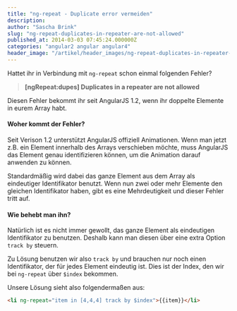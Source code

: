 ```yaml
---
title: "ng-repeat - Duplicate error vermeiden"
description:
author: "Sascha Brink"
slug: "ng-repeat-duplicates-in-repeater-are-not-allowed"
published_at: 2014-03-03 07:45:24.000000Z
categories: "angular2 angular angular4"
header_image: "/artikel/header_images/ng-repeat-duplicates-in-repeater-are-not-allowed.jpg"
---
```


Hattet ihr in Verbindung mit `ng-repeat` schon einmal folgenden Fehler?

> **[ngRepeat:dupes] Duplicates in a repeater are not allowed**

Diesen Fehler bekommt ihr seit AngularJS 1.2, wenn ihr doppelte Elemente in eurem Array habt.

#### Woher kommt der Fehler?

Seit Verison 1.2 unterstützt AngularJS offiziell Animationen. Wenn man jetzt z.B. ein Element innerhalb des Arrays verschieben möchte, muss AngularJS das Element genau identifizieren können, um die Animation darauf anwenden zu können.

Standardmäßig wird dabei das ganze Element aus dem Array als eindeutiger Identifikator benutzt. Wenn nun zwei oder mehr Elemente den gleichen Identifikator haben, gibt es eine Mehrdeutigkeit und dieser Fehler tritt auf.

#### Wie behebt man ihn?

Natürlich ist es nicht immer gewollt, das ganze Element als eindeutigen Identifikator zu benutzen. Deshalb kann man diesen über eine extra Option `track by` steuern.

Zu Lösung benutzen wir also `track by` und brauchen nur noch einen Identifikator, der für jedes Element eindeutig ist. Dies ist der Index, den wir bei `ng-repeat` über `$index` bekommen.

Unsere Lösung sieht also folgendermaßen aus:

```html
<li ng-repeat="item in [4,4,4] track by $index">{{item}}</li>
```
